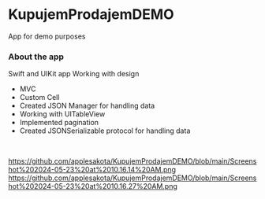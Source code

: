 # KupujemProdajemDEMO
App for demo purposes

### About the app

Swift and UIKit app
Working with design
- MVC
- Custom Cell
- Created JSON Manager for handling data
- Working with UITableView
- Implemented pagination
- Created JSONSerializable protocol for handling data
<br />

https://github.com/applesakota/KupujemProdajemDEMO/blob/main/Screenshot%202024-05-23%20at%2010.16.14%20AM.png
https://github.com/applesakota/KupujemProdajemDEMO/blob/main/Screenshot%202024-05-23%20at%2010.16.27%20AM.png
